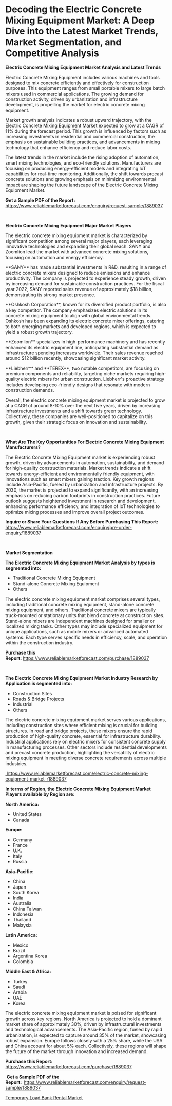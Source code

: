 <p><h1>Decoding the Electric Concrete Mixing Equipment Market: A Deep Dive into the Latest Market Trends, Market Segmentation, and Competitive Analysis</h1></p><p><strong>Electric Concrete Mixing Equipment Market Analysis and Latest Trends</strong></p>
<p><p>Electric Concrete Mixing Equipment includes various machines and tools designed to mix concrete efficiently and effectively for construction purposes. This equipment ranges from small portable mixers to large batch mixers used in commercial applications. The growing demand for construction activity, driven by urbanization and infrastructure development, is propelling the market for electric concrete mixing equipment.</p><p>Market growth analysis indicates a robust upward trajectory, with the Electric Concrete Mixing Equipment Market expected to grow at a CAGR of 11% during the forecast period. This growth is influenced by factors such as increasing investments in residential and commercial construction, the emphasis on sustainable building practices, and advancements in mixing technology that enhance efficiency and reduce labor costs. </p><p>The latest trends in the market include the rising adoption of automation, smart mixing technologies, and eco-friendly solutions. Manufacturers are focusing on producing energy-efficient models and integrating IoT capabilities for real-time monitoring. Additionally, the shift towards precast concrete solutions and growing emphasis on minimizing environmental impact are shaping the future landscape of the Electric Concrete Mixing Equipment Market.</p></p>
<p><strong>Get a Sample PDF of the Report:&nbsp;</strong> <a href="https://www.reliablemarketforecast.com/enquiry/request-sample/1889037?utm_campaign=2890&utm_medium=2&utm_source=Github&utm_content=ia&utm_term=28032025&utm_id=electric-concrete-mixing-equipment">https://www.reliablemarketforecast.com/enquiry/request-sample/1889037</a></p>
<p>&nbsp;</p>
<p><strong>Electric Concrete Mixing Equipment Major Market Players</strong></p>
<p><p>The electric concrete mixing equipment market is characterized by significant competition among several major players, each leveraging innovative technologies and expanding their global reach. SANY and Zoomlion lead the market with advanced concrete mixing solutions, focusing on automation and energy efficiency.</p><p>**SANY** has made substantial investments in R&D, resulting in a range of electric concrete mixers designed to reduce emissions and enhance productivity. The company is projected to experience steady growth, driven by increasing demand for sustainable construction practices. For the fiscal year 2022, SANY reported sales revenue of approximately $18 billion, demonstrating its strong market presence.</p><p>**Oshkosh Corporation**, known for its diversified product portfolio, is also a key competitor. The company emphasizes electric solutions in its concrete mixing equipment to align with global environmental trends. Oshkosh has been expanding its electric concrete mixer offerings, catering to both emerging markets and developed regions, which is expected to yield a robust growth trajectory.</p><p>**Zoomlion** specializes in high-performance machinery and has recently enhanced its electric equipment line, anticipating substantial demand as infrastructure spending increases worldwide. Their sales revenue reached around $12 billion recently, showcasing significant market activity. </p><p>**Liebherr** and **TEREX**, two notable competitors, are focusing on premium components and reliability, targeting niche markets requiring high-quality electric mixers for urban construction. Liebherr's proactive strategy includes developing eco-friendly designs that resonate with modern construction demands.</p><p>Overall, the electric concrete mixing equipment market is projected to grow at a CAGR of around 8-10% over the next five years, driven by increasing infrastructure investments and a shift towards green technology. Collectively, these companies are well-positioned to capitalize on this growth, given their strategic focus on innovation and sustainability.</p></p>
<p>&nbsp;</p>
<p><strong>What Are The Key Opportunities For Electric Concrete Mixing Equipment Manufacturers?</strong></p>
<p><p>The Electric Concrete Mixing Equipment market is experiencing robust growth, driven by advancements in automation, sustainability, and demand for high-quality construction materials. Market trends indicate a shift towards energy-efficient and environmentally friendly equipment, with innovations such as smart mixers gaining traction. Key growth regions include Asia-Pacific, fueled by urbanization and infrastructure projects. By 2030, the market is projected to expand significantly, with an increasing emphasis on reducing carbon footprints in construction practices. Future outlook suggests heightened investment in research and development, enhancing performance efficiency, and integration of IoT technologies to optimize mixing processes and improve overall project outcomes.</p></p>
<p><strong>Inquire or Share Your Questions If Any Before Purchasing This Report:</strong> <a href="https://www.reliablemarketforecast.com/enquiry/pre-order-enquiry/1889037?utm_campaign=2890&utm_medium=2&utm_source=Github&utm_content=ia&utm_term=28032025&utm_id=electric-concrete-mixing-equipment">https://www.reliablemarketforecast.com/enquiry/pre-order-enquiry/1889037</a></p>
<p>&nbsp;</p>
<p><strong>Market Segmentation</strong></p>
<p><strong>The Electric Concrete Mixing Equipment Market Analysis by types is segmented into:</strong></p>
<p><ul><li>Traditional Concrete Mixing Equipment</li><li>Stand-alone Concrete Mixing Equipment</li><li>Others</li></ul></p>
<p><p>The electric concrete mixing equipment market comprises several types, including traditional concrete mixing equipment, stand-alone concrete mixing equipment, and others. Traditional concrete mixers are typically truck-mounted or stationary units that blend concrete at construction sites. Stand-alone mixers are independent machines designed for smaller or localized mixing tasks. Other types may include specialized equipment for unique applications, such as mobile mixers or advanced automated systems. Each type serves specific needs in efficiency, scale, and operation within the construction industry.</p></p>
<p><strong>Purchase this Report:&nbsp;</strong><a href="https://www.reliablemarketforecast.com/purchase/1889037?utm_campaign=2890&utm_medium=2&utm_source=Github&utm_content=ia&utm_term=28032025&utm_id=electric-concrete-mixing-equipment">https://www.reliablemarketforecast.com/purchase/1889037</a></p>
<p>&nbsp;</p>
<p><strong>The Electric Concrete Mixing Equipment Market Industry Research by Application is segmented into:</strong></p>
<p><ul><li>Construction Sites</li><li>Roads & Bridge Projects</li><li>Industrial</li><li>Others</li></ul></p>
<p><p>The electric concrete mixing equipment market serves various applications, including construction sites where efficient mixing is crucial for building structures. In road and bridge projects, these mixers ensure the rapid production of high-quality concrete, essential for infrastructure durability. Industrial applications rely on electric mixers for consistent concrete supply in manufacturing processes. Other sectors include residential developments and precast concrete production, highlighting the versatility of electric mixing equipment in meeting diverse concrete requirements across multiple industries.</p></p>
<p><a href="https://www.reliablemarketforecast.com/electric-concrete-mixing-equipment-market-r1889037?utm_campaign=2890&utm_medium=2&utm_source=Github&utm_content=ia&utm_term=28032025&utm_id=electric-concrete-mixing-equipment">&nbsp;https://www.reliablemarketforecast.com/electric-concrete-mixing-equipment-market-r1889037</a></p>
<p><strong>In terms of Region, the Electric Concrete Mixing Equipment Market Players available by Region are:</strong></p>
<p>
    <p> <strong> North America: </strong>
        <ul>
            <li>United States</li>
            <li>Canada</li>
        </ul>
        </p> 
    <p> <strong> Europe: </strong>
        <ul>
            <li>Germany</li>
            <li>France</li>
            <li>U.K.</li>
            <li>Italy</li>
            <li>Russia</li>
        </ul>
        </p> 
    <p> <strong> Asia-Pacific: </strong>
        <ul>
            <li>China</li>
            <li>Japan</li>
            <li>South Korea</li>
            <li>India</li>
            <li>Australia</li>
            <li>China Taiwan</li>
            <li>Indonesia</li>
            <li>Thailand</li>
            <li>Malaysia</li>
        </ul>
        </p> 
    <p> <strong> Latin America: </strong>
        <ul>
            <li>Mexico</li>
            <li>Brazil</li>
            <li>Argentina Korea</li>
            <li>Colombia</li>
        </ul>
        </p> 
    <p> <strong> Middle East & Africa: </strong>
        <ul>
            <li>Turkey</li>
            <li>Saudi</li>
            <li>Arabia</li>
            <li>UAE</li>
            <li>Korea</li>
        </ul>
    </p>
    </p>
<p><p>The electric concrete mixing equipment market is poised for significant growth across key regions. North America is projected to hold a dominant market share of approximately 30%, driven by infrastructural investments and technological advancements. The Asia-Pacific region, fueled by rapid urbanization, is expected to capture around 35% of the market, showcasing robust expansion. Europe follows closely with a 25% share, while the USA and China account for about 5% each. Collectively, these regions will shape the future of the market through innovation and increased demand.</p></p>
<p><strong>Purchase this Report: </strong><a href="https://www.reliablemarketforecast.com/purchase/1889037?utm_campaign=2890&utm_medium=2&utm_source=Github&utm_content=ia&utm_term=28032025&utm_id=electric-concrete-mixing-equipment">https://www.reliablemarketforecast.com/purchase/1889037</a></p>
<p>&nbsp;<strong>Get a Sample PDF of the Report:&nbsp;&nbsp;</strong><a href="https://www.reliablemarketforecast.com/enquiry/request-sample/1889037?utm_campaign=2890&utm_medium=2&utm_source=Github&utm_content=ia&utm_term=28032025&utm_id=electric-concrete-mixing-equipment">https://www.reliablemarketforecast.com/enquiry/request-sample/1889037</a></p>
<p><strong></strong></p>
<p><p><a href="https://github.com/zanoligarav/Market-Research-Report-List-1/blob/main/temporary-load-bank-rental-market.md?utm_campaign=2890&utm_medium=2&utm_source=Github&utm_content=ia&utm_term=28032025&utm_id=electric-concrete-mixing-equipment">Temporary Load Bank Rental Market</a></p></p>